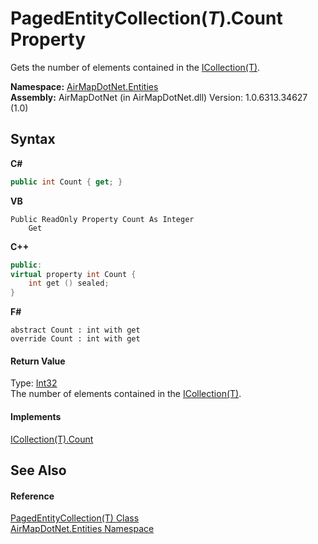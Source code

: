 # PagedEntityCollection(*T*).Count Property 
 

Gets the number of elements contained in the <a href="http://msdn2.microsoft.com/en-us/library/92t2ye13" target="_blank">ICollection(T)</a>.

**Namespace:**&nbsp;<a href="98571a09-2783-53ee-6a50-029c1c8ea39b">AirMapDotNet.Entities</a><br />**Assembly:**&nbsp;AirMapDotNet (in AirMapDotNet.dll) Version: 1.0.6313.34627 (1.0)

## Syntax

**C#**<br />
``` C#
public int Count { get; }
```

**VB**<br />
``` VB
Public ReadOnly Property Count As Integer
	Get
```

**C++**<br />
``` C++
public:
virtual property int Count {
	int get () sealed;
}
```

**F#**<br />
``` F#
abstract Count : int with get
override Count : int with get
```


#### Return Value
Type: <a href="http://msdn2.microsoft.com/en-us/library/td2s409d" target="_blank">Int32</a><br />The number of elements contained in the <a href="http://msdn2.microsoft.com/en-us/library/92t2ye13" target="_blank">ICollection(T)</a>.

#### Implements
<a href="http://msdn2.microsoft.com/en-us/library/5s3kzhec" target="_blank">ICollection(T).Count</a><br />

## See Also


#### Reference
<a href="99a7744d-c2ac-49e0-1429-c6e44f367023">PagedEntityCollection(T) Class</a><br /><a href="98571a09-2783-53ee-6a50-029c1c8ea39b">AirMapDotNet.Entities Namespace</a><br />